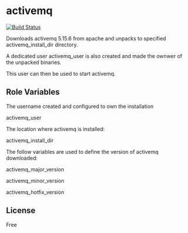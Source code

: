 activemq
=========

[![Build Status](https://travis-ci.org/sirReeall/activemq.svg?branch=master)](https://travis-ci.org/sirReeall/activemq)

Downloads activemq 5.15.6 from apache and unpacks to specified activemq_install_dir directory.

A dedicated user activemq_user is also created and made the ownwer of the unpacked binaries.

This user can then be used to start activemq.

Role Variables
--------------
The username created and configured to own the installation

activemq_user

The location where activemq is installed:

activemq_install_dir


The follow variables are used to define the version of activemq downloaded:

activemq_major_version

activemq_minor_version

activemq_hotfix_version

License
-------

Free
